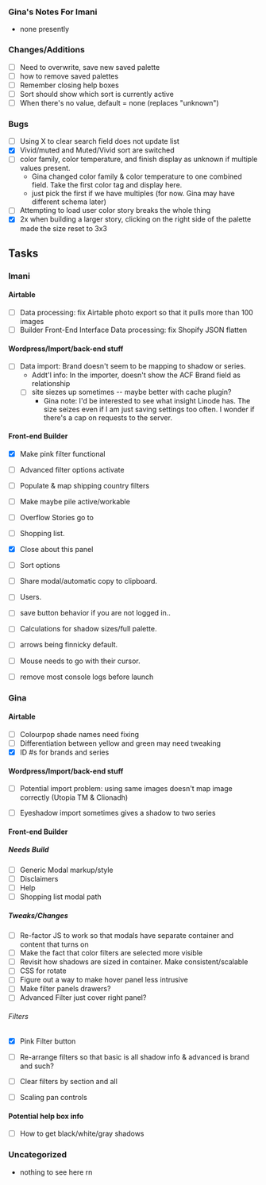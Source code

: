 ### Gina's Notes For Imani
- none presently

### Changes/Additions
- [ ] Need to overwrite, save new saved palette
- [ ] how to remove saved palettes
- [ ] Remember closing help boxes
- [ ] Sort should show which sort is currently active
- [ ] When there's no value, default = none (replaces "unknown")

### Bugs
- [ ] Using X to clear search field does not update list
- [x] Vivid/muted and Muted/Vivid sort are switched
- [ ] color family, color temperature, and finish display as unknown if multiple values present.
  * Gina changed color family & color temperature to one combined field. Take the first color tag and display here.  
  * just pick the first if we have multiples (for now. Gina may have different schema later)
- [ ] Attempting to load user color story breaks the whole thing
- [X] 2x when building a larger story, clicking on the right side of the palette made the size reset to 3x3

## Tasks
### Imani

#### Airtable
- [ ] Data processing: fix Airtable photo export so that it pulls more than 100 images
- [ ] Builder Front-End Interface Data processing: fix Shopify JSON flatten

#### Wordpress/Import/back-end stuff
- [ ] Data import: Brand doesn't seem to be mapping to shadow or series.
  * Addt'l info: In the importer, doesn't show the ACF Brand field as relationship
  - [ ] site siezes up sometimes -- maybe better with cache plugin?
      * Gina note: I'd be interested to see what insight Linode has. The size seizes even if I am just saving settings too often. I wonder if there's a cap on requests to the server.

#### Front-end Builder
- [x] Make pink filter functional
- [ ] Advanced filter options activate
- [ ] Populate & map shipping country filters
- [ ] Make maybe pile active/workable
- [ ] Overflow Stories go to
- [ ] Shopping list.
- [x] Close about this panel
- [ ] Sort options
- [ ] Share modal/automatic copy to clipboard.
- [ ] Users.
- [ ] save button behavior if you are not logged in..
- [ ] Calculations for shadow sizes/full palette.
- [ ] arrows being finnicky default.
- [ ] Mouse needs to go with their cursor.

- [ ] remove most console logs before launch


### Gina

#### Airtable
- [ ] Colourpop shade names need fixing
- [ ] Differentiation between yellow and green may need tweaking
- [x] ID #s for brands and series

#### Wordpress/Import/back-end stuff
- [ ] Potential import problem: using same images doesn't map image correctly (Utopia TM & Clionadh)
- [ ] Eyeshadow import sometimes gives a shadow to two series


#### Front-end Builder
##### Needs Build
- [ ] Generic Modal markup/style
- [ ] Disclaimers
- [ ] Help
- [ ] Shopping list modal path
##### Tweaks/Changes
- [ ] Re-factor JS to work so that modals have separate container and content that turns on
- [ ] Make the fact that color filters are selected more visible
- [ ] Revisit how shadows are sized in container. Make consistent/scalable
- [ ] CSS for rotate
- [ ] Figure out a way to make hover panel less intrusive
- [ ] Make filter panels drawers?
- [ ] Advanced Filter just cover right panel?
###### Filters
- [x] Pink Filter button
- [ ] Re-arrange filters so that basic is all shadow info & advanced is brand and such?
- [ ] Clear filters by section and all
- [ ] Scaling pan controls


#### Potential help box info
- [ ] How to get black/white/gray shadows

### Uncategorized
- nothing to see here rn
